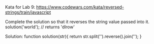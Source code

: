 Kata for Lab 9: https://www.codewars.com/kata/reversed-strings/train/javascript


Complete the solution so that it reverses the string value passed into it.
solution('world'); // returns 'dlrow'


Solution:
function solution(str){
  return str.split('').reverse().join('');
}
